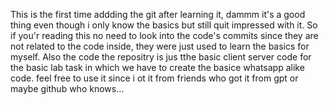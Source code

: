 This is the first time addding the git after learning it, dammm it's a good thing even though i only  know the basics but still quit impressed with it. So if you'r reading this no need to look into the code's commits since they are not related to the code inside, they were just used to learn the basics for myself. Also the code the repositry is jus tthe basic client server code for the basic lab task in which we have to create the basice whatsapp alike code. feel free to use it since i ot it from friends who got it from gpt or maybe github who knows...
